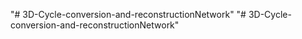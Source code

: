 "# 3D-Cycle-conversion-and-reconstructionNetwork" 
"# 3D-Cycle-conversion-and-reconstructionNetwork" 
